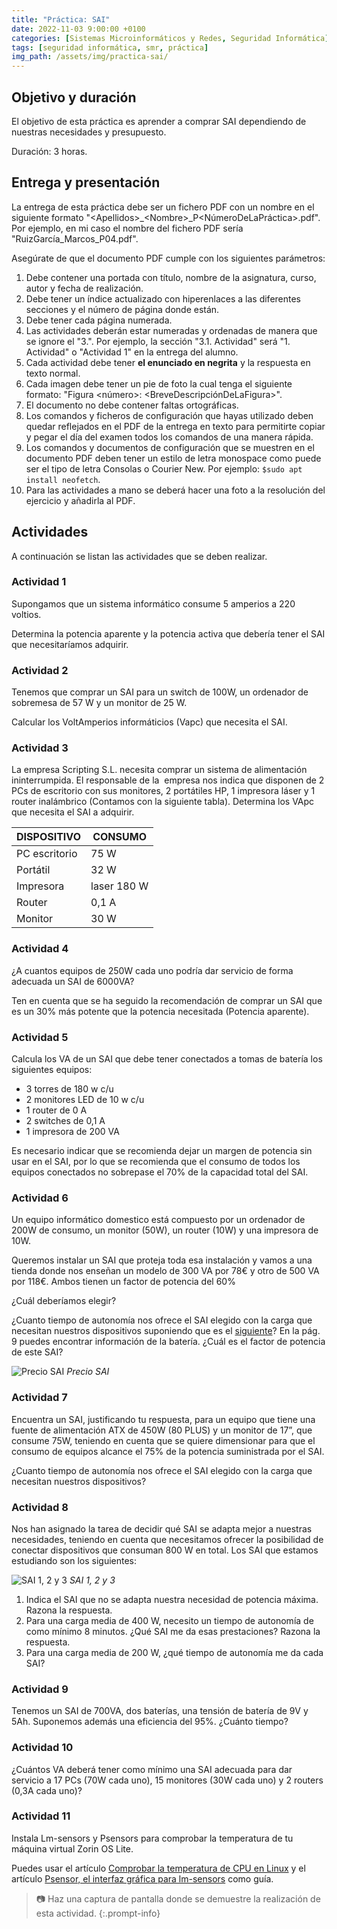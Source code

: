 ```yaml
---
title: "Práctica: SAI"
date: 2022-11-03 9:00:00 +0100
categories: [Sistemas Microinformáticos y Redes, Seguridad Informática]
tags: [seguridad informática, smr, práctica]
img_path: /assets/img/practica-sai/
---
```


## Objetivo y duración

El objetivo de esta práctica es aprender a comprar SAI dependiendo de nuestras necesidades y presupuesto.

Duración: 3 horas.

## Entrega y presentación

La entrega de esta práctica debe ser un fichero PDF con un nombre en el siguiente formato "\<Apellidos\>_\<Nombre\>_P\<NúmeroDeLaPráctica\>.pdf". Por ejemplo, en mi caso el nombre del fichero PDF sería "RuizGarcía_Marcos_P04.pdf".

Asegúrate de que el documento PDF cumple con los siguientes parámetros:

1. Debe contener una portada con título, nombre de la asignatura, curso, autor y fecha de realización.
2. Debe tener un índice actualizado con hiperenlaces a las diferentes secciones y el número de página donde están.
3. Debe tener cada página numerada.
4. Las actividades deberán estar numeradas y ordenadas de manera que se ignore el "3.". Por ejemplo, la sección "3.1. Actividad" será "1. Actividad" o "Actividad 1" en la entrega del alumno.
5. Cada actividad debe tener **el enunciado en negrita** y la respuesta en texto normal.
6. Cada imagen debe tener un pie de foto la cual tenga el siguiente formato: "Figura \<número\>: \<BreveDescripciónDeLaFigura\>".
7. El documento no debe contener faltas ortográficas.
8. Los comandos y ficheros de configuración que hayas utilizado deben quedar reflejados en el PDF de la entrega en texto para permitirte copiar y pegar el día del examen todos los comandos de una manera rápida.
9. Los comandos y documentos de configuración que se muestren en el documento PDF deben tener un estilo de letra monospace como puede ser el tipo de letra Consolas o Courier New. Por ejemplo: `$sudo apt install neofetch`.
10. Para las actividades a mano se deberá hacer una foto a la resolución del ejercicio y añadirla al PDF.

## Actividades

A continuación se listan las actividades que se deben realizar.

### Actividad 1

Supongamos que un sistema informático consume  5 amperios a 220 voltios.

Determina la potencia aparente y la potencia activa que debería tener el SAI que necesitaríamos adquirir.

### Actividad 2

Tenemos que comprar un SAI para un switch de 100W, un ordenador de sobremesa de 57 W y un monitor de 25 W. 

Calcular los VoltAmperios informáticios (Vapc) que necesita el SAI.

### Actividad 3

La empresa Scripting S.L. necesita comprar un sistema de alimentación ininterrumpida. El responsable de la  empresa nos indica que disponen de 2 PCs de escritorio con sus monitores, 2 portátiles HP, 1 impresora láser y 1 router inalámbrico (Contamos con la siguiente tabla). Determina los VApc que necesita el SAI a adquirir.

| DISPOSITIVO | CONSUMO | 
|---|---|
| PC escritorio | 75 W | 
| Portátil | 32 W | 
| Impresora | laser	180 W | 
| Router | 0,1 A | 
| Monitor | 30 W | 

### Actividad 4

¿A cuantos equipos de 250W cada uno podría dar servicio de forma adecuada un SAI de 6000VA?

Ten en cuenta que se ha seguido la recomendación de comprar un SAI que es un 30% más potente que la potencia necesitada (Potencia aparente).

### Actividad 5

Calcula los VA de un SAI que debe tener conectados a tomas de batería los siguientes equipos: 

- 3 torres de 180 w c/u
- 2 monitores LED de 10 w c/u 
- 1 router de 0 A
- 2 switches de 0,1 A
- 1 impresora de 200 VA

Es necesario indicar que se recomienda dejar un margen de potencia sin usar en el SAI, por lo que se recomienda que el consumo de todos los equipos conectados no sobrepase el 70% de la capacidad total del SAI.

### Actividad 6

Un equipo informático domestico está compuesto por un ordenador de 200W de consumo, un monitor (50W), un router (10W) y una impresora de 10W. 

Queremos instalar un SAI que proteja toda esa instalación y vamos a una tienda donde nos enseñan un modelo de 300 VA por 78€ y otro de 500 VA por 118€. Ambos tienen un factor de potencia del 60%

¿Cuál deberíamos elegir?

¿Cuanto tiempo de autonomía nos ofrece el SAI elegido con la carga que necesitan nuestros dispositivos suponiendo que es el [siguiente](/assets/img/practica-sai/actividad6Sai.pdf)? En la pág. 9 puedes encontrar información de la batería. ¿Cuál es el factor de potencia de este SAI?

![Precio SAI](salicruSai.png)
_Precio SAI_

### Actividad 7

Encuentra un SAI, justificando tu respuesta, para un equipo que tiene una fuente de alimentación ATX de 450W (80 PLUS) y un monitor de 17”, que consume 75W, teniendo en cuenta que se quiere dimensionar para que el consumo de equipos alcance el 75% de la potencia suministrada por el SAI.

¿Cuanto tiempo de autonomía nos ofrece el SAI elegido con la carga que necesitan nuestros dispositivos?

### Actividad 8

Nos han asignado la tarea de decidir qué SAI se adapta mejor a nuestras necesidades, teniendo en cuenta que necesitamos ofrecer la posibilidad de conectar dispositivos que consuman 800 W en total. Los SAI que estamos estudiando son los siguientes:

![SAI 1, 2 y 3](actividad8.png)
_SAI 1, 2 y 3_

1. Indica el SAI que no se adapta nuestra necesidad de potencia máxima. Razona la respuesta.
2. Para una carga media de 400 W, necesito un tiempo de autonomía de como mínimo 8 minutos. ¿Qué SAI me da esas prestaciones? Razona la respuesta.
3. Para una carga media de 200 W, ¿qué tiempo de autonomía me da cada SAI?

### Actividad 9

Tenemos un SAI de 700VA, dos baterías, una tensión de batería de 9V y 5Ah. Suponemos además una eficiencia del 95%. ¿Cuánto tiempo?

### Actividad 10

¿Cuántos VA deberá tener como mínimo una SAI adecuada para dar servicio a 17
PCs (70W cada uno), 15 monitores (30W cada uno) y 2 routers (0,3A cada uno)?

### Actividad 11

Instala Lm-sensors y Psensors para comprobar la temperatura de tu máquina virtual Zorin OS Lite.

Puedes usar el artículo [Comprobar la temperatura de CPU en Linux](https://protegermipc.net/2021/02/08/comprobar-la-temperatura-de-cpu-en-ubuntu-linux/) y el artículo [Psensor, el interfaz gráfica para lm-sensors](https://ubunlog.com/psensor-interfaz-lm-sensors/#Configura_lm-sensors) como guía.

> 📷 Haz una captura de pantalla donde se demuestre la realización de esta actividad.
{:.prompt-info}